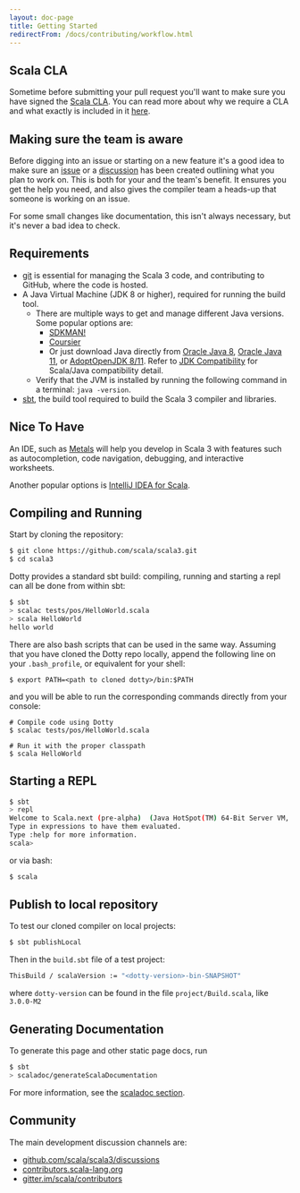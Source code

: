 ```yaml
---
layout: doc-page
title: Getting Started
redirectFrom: /docs/contributing/workflow.html
---
```


## Scala CLA

Sometime before submitting your pull request you'll want to make sure you have
signed the [Scala CLA][scala-cla]. You can read more about why we require a CLA
and what exactly is included in it [here][scala-cla].

## Making sure the team is aware

Before digging into an issue or starting on a new feature it's a good idea to
make sure an [issue][dotty-issue] or a [discussion][dotty-discussion] has been
created outlining what you plan to work on. This is both for your and the team's
benefit. It ensures you get the help you need, and also gives the compiler team
a heads-up that someone is working on an issue.

For some small changes like documentation, this isn't always necessary, but it's
never a bad idea to check.

## Requirements

- [git] is essential for managing the Scala 3 code, and contributing to GitHub,
  where the code is hosted.
- A Java Virtual Machine (JDK 8 or higher), required for running the build tool.
    - There are multiple ways to get and manage different Java versions. Some
      popular options are:
        - [SDKMAN!](https://sdkman.io/)
        - [Coursier](https://get-coursier.io/docs/cli-java)
        - Or just download Java directly from [Oracle Java 8][java8], [Oracle
          Java 11][java11], or [AdoptOpenJDK 8/11][adopt]. Refer to [JDK
          Compatibility][compat] for Scala/Java compatibility detail.
  - Verify that the JVM is installed by running the following command in a terminal: `java -version`.
- [sbt][sbt-download], the build tool required to build the Scala 3 compiler and libraries.

## Nice To Have

An IDE, such as [Metals] will help you develop in Scala 3 with features such as
autocompletion, code navigation, debugging, and interactive worksheets.

Another popular options is [IntelliJ IDEA for
Scala](https://www.jetbrains.com/help/idea/discover-intellij-idea-for-scala.html).

## Compiling and Running

Start by cloning the repository:

```bash
$ git clone https://github.com/scala/scala3.git
$ cd scala3
```

Dotty provides a standard sbt build: compiling, running and starting a repl can
all be done from within sbt:

```bash
$ sbt
> scalac tests/pos/HelloWorld.scala
> scala HelloWorld
hello world
```

There are also bash scripts that can be used in the same way. Assuming that you
have cloned the Dotty repo locally, append the following line on your
`.bash_profile`, or equivalent for your shell:

```shell
$ export PATH=<path to cloned dotty>/bin:$PATH
```

and you will be able to run the corresponding commands directly from your console:

```shell
# Compile code using Dotty
$ scalac tests/pos/HelloWorld.scala

# Run it with the proper classpath
$ scala HelloWorld
```

## Starting a REPL

```bash
$ sbt
> repl
Welcome to Scala.next (pre-alpha)  (Java HotSpot(TM) 64-Bit Server VM, Java 1.8.0_101).
Type in expressions to have them evaluated.
Type :help for more information.
scala>
```

or via bash:

```bash
$ scala
```

## Publish to local repository

To test our cloned compiler on local projects:

```bash
$ sbt publishLocal
```
Then in the `build.sbt` file of a test project:

```bash
ThisBuild / scalaVersion := "<dotty-version>-bin-SNAPSHOT"
```
where `dotty-version` can be found in the file `project/Build.scala`, like `3.0.0-M2`


## Generating Documentation

To generate this page and other static page docs, run

```bash
$ sbt
> scaladoc/generateScalaDocumentation
```

For more information, see the [scaladoc section](./scaladoc.md).

## Community

The main development discussion channels are:
- [github.com/scala/scala3/discussions](https://github.com/scala/scala3/discussions)
- [contributors.scala-lang.org](https://contributors.scala-lang.org)
- [gitter.im/scala/contributors](https://gitter.im/scala/contributors)

[git]: https://git-scm.com
[Metals]: https://scalameta.org/metals/
[vs-code]: https://code.visualstudio.com
[lampepfl/dotty]: https://github.com/lampepfl/dotty
[sbt-download]: https://www.scala-sbt.org/download.html
[java8]: https://www.oracle.com/java/technologies/javase-jdk8-downloads.html
[java11]: https://www.oracle.com/java/technologies/javase-jdk11-downloads.html
[adopt]: https://adoptopenjdk.net/
[compat]: https://docs.scala-lang.org/overviews/jdk-compatibility/overview.html
[scala-cla]: https://www.lightbend.com/contribute/cla/scala
[dotty-issue]: https://github.com/scala/scala3/issues
[dotty-discussion]: https://github.com/scala/scala3/discussions
